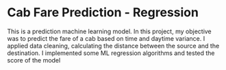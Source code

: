 # Cab Fare Prediction - Regression
This is a prediction machine learning model. In this project, my objective was to predict the fare of a cab based on time and daytime variance. I applied data cleaning, calculating the distance between the source and the destination. I implemented some ML regression algorithms and tested the score of the model
